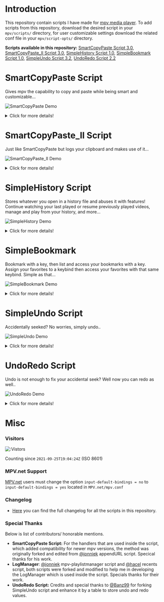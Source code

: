 # Introduction
This repository contain scripts I have made for [mpv media player](https://github.com/mpv-player/mpv/).
To add scripts from this repository, download the desired script in your `mpv/scripts/` directory, for user customizable settings download the related conf file in your `mpv/script-opts/` directory.

**Scripts available in this repository:**
 [SmartCopyPaste Script 3.0](https://github.com/Eisa01/mpv-scripts#smartcopypaste-script), [SmartCopyPaste_II Script 3.0](https://github.com/Eisa01/mpv-scripts#smartcopypaste_ii-script), [SimpleHistory Script 1.0](https://github.com/Eisa01/mpv-scripts#simplehistory-script), [SimpleBookmark Script 1.0](https://github.com/Eisa01/mpv-scripts#simplebookmark-script), [SimpleUndo Script 3.2](https://github.com/Eisa01/mpv-scripts#simpleundo-script), [UndoRedo Script 2.2](https://github.com/Eisa01/mpv-scripts#undoredo-script)

# SmartCopyPaste Script
Gives mpv the capability to copy and paste while being smart and customizable... 

![SmartCopyPaste Demo](https://raw.githubusercontent.com/Eisa01/mpv-scripts/master/.misc/smartcopypaste_demo1.webp)
<details>
<Summary>Click for more details!</Summary>

### Default Keybinds
- <kbd>Ctrl</kbd>+<kbd>c</kbd> copies file path with resume time
- <kbd>Ctrl</kbd>+<kbd>v</kbd> pastes and run file into mpv
- <kbd>Ctrl</kbd>+<kbd>Alt</kbd>+<kbd>c</kbd> copies the file path without time
- <kbd>Ctrl</kbd>+<kbd>Alt</kbd>+<kbd>v</kbd> appends the video file into playlist
- MAC OS will also use <kbd>Command</kbd> key for copy and paste
### Main Features
- **Copy and Paste:** Adds copy and paste to mpv for any file, like (urls, torrents, images, subtitles, audio files, video paths)
- **youtube-dl Extension Support:** Immediately paste links without finding exact video address for youtube and any other youtube-dl extension supported sites.
- **Peerflix / WebTorrent Extension Support:** Immediately paste torrent links or magnet links when proper extensions are installed.
- **Customization:** Tons of user customizable settings that can even change the behavior and priority of copy and paste actions.
- **OSD** (On Screen Display): Displays any SmartCopyPaste action within mpv.
- **More:** This is not all! Explore the conf file to learn more about the possibilities you are missing out...
### Compatibility
- Windows OS (default powershell, customizable / can be changed in the settings inside the script).
- MAC OS (default pbcopy and pbpaste, customizable / can be changed in the settings inside the script).
- Linux OS (default xclip, customizable / can be changed in the settings inside the script).
</details>

# SmartCopyPaste_II Script
Just like SmartCopyPaste but logs your clipboard and makes use of it...

![SmartCopyPaste_II Demo](https://raw.githubusercontent.com/Eisa01/mpv-scripts/master/.misc/smartcopypaste_ii_demo1.webp)
<details>
<Summary>Click for more details!</Summary>

### Default Keybinds
- <kbd>Ctrl</kbd>+<kbd>c</kbd> copies file path with resume time
- <kbd>Ctrl</kbd>+<kbd>v</kbd> pastes and run file into mpv
- <kbd>Ctrl</kbd>+<kbd>Alt</kbd>+<kbd>c</kbd> copies the file path without time
- <kbd>Ctrl</kbd>+<kbd>Alt</kbd>+<kbd>v</kbd> appends the video file into playlist
- MAC OS will also use <kbd>Command</kbd> key for copy and paste
- <kbd>c</kbd> opens Clipboard list (Log Manager)
### Main Features
- **Copy and Paste:** Adds copy and paste to mpv for any file, like (urls, torrents, images, subtitles, audio files, video paths)
- **youtube-dl Extension Support:** Immediately paste links without finding exact video address for youtube and any other youtube-dl extension supported sites.
- **Peerflix / WebTorrent Extension Support:** Immediately paste torrent links or magnet links when proper extensions are installed.
- **Saves Clipboard to a Log File:** The copies from mpv, and the pastes into mpv will be kept in a log file; log file location is mpv config directory, default for Windows OS: `%APPDATA%\mpv\mpvClipboard.log`, for Linux OS and MAC OS: `~\.config\mpv\mpvClipboard.log`.
- **Log Manager:** Reads the log file directly in mpv, giving access to navigate, play files, add to playlist, delete, search, and filter the content.
- **Customization:** Tons of user customizable settings that can even change the behavior and priority of copy and paste actions, as well as everything about Log Manager.
- **OSD:** Displays any SmartCopyPaste_II action within mpv.
- **More:** This is not all! Explore the conf file to learn more about the possibilities you are missing out...
### Compatibility
- Windows OS (default powershell, customizable / can be changed in the settings inside the script).
- MAC OS (default pbcopy and pbpaste, customizable / can be changed in the settings inside the script).
- Linux OS (default xclip, customizable / can be changed in the settings inside the script).
</details>

# SimpleHistory Script
Stores whatever you open in a history file and abuses it with features! Continue watching your last played or resume previously played videos, manage and play from your history, and more...

![SimpleHistory Demo](https://raw.githubusercontent.com/Eisa01/mpv-scripts/master/.misc/simplehistory_demo1.webp)
<details>
<Summary>Click for more details!</Summary>

### Default Keybinds
- <kbd>Ctrl</kbd>+<kbd>r</kbd> resume in any previously closed videos / idle: loads and resumes last played video
- <kbd>Alt</kbd>+<kbd>r</kbd> add last closed video into playlist / idle: loads last closed video without resuming
- <kbd>h</kbd> opens History list (Log Manager)
- <kbd>r</kbd> opens History list - filtered with recent items (Log Manager)
### Main Features
- **Last Played:** Immediately jumps to your last played video so you continue watching
- **Video Resume:** It saves the position of all videos you are watching so you can easily resume
- **Saves History to a Log File:** The files and position of files played will be kept in a log file; log file location is mpv config directory, default for Windows OS: `%APPDATA%\mpv\mpvHistory.log`, for Linux OS and MAC OS: `~\.config\mpv\mpvHistory.log`.
- **Log Manager:** Reads the log file directly in mpv, giving access to navigate, play files, add to playlist, delete, search, and filter the content (I personally like the distinct filter). It lists the last episode played of each different show.
- **Customization:** Tons of user customizable settings, you can change almost everything. Hate the resume notification? Then just disable it. Hate recents list automatically loading? Then just disable it, and so on so forth...
- **OSD:** Displays any SmartHistory action within mpv.
- **More:** This is not all! Explore the conf file to learn more about the possibilities you are missing out...
### Compatibility
- Works on all of mpv supported platforms.
</details>

# SimpleBookmark
Bookmark with a key, then list and access your bookmarks with a key. Assign your favorites to a keybind then access your favorites with that same keybind. Simple as that...

![SimpleBookmark Demo](https://raw.githubusercontent.com/Eisa01/mpv-scripts/master/.misc/simplebookmark_demo1.webp)
<details>
<Summary>Click for more details!</Summary>

### Default Keybinds
- <kbd>Ctrl</kbd>+<kbd>b</kbd> bookmarks file along with time reached
- <kbd>Alt</kbd>+<kbd>b</kbd> bookmarks file only
- <kbd>b</kbd> opens Bookmark list (Log Manager)
- <kbd>k</kbd> opens Bookmark list - filtered with files assigned to keybinds (Log Manager)
- <kbd>Alt + 1</kbd> - <kbd>Alt + 9</kbd> assigns file to keybind when list is open / loads the  assigned when list is closed
- <kbd>Alt</kbd>+<kbd>-</kbd> when list is open it removes the assigned keybind from the bookmark
### Main Features
- **Bookmark:** Adds bookmark functionality to mpv, simply press the bookmark keybind and you are done.
- **Assign Bookmark to Keybind:** Press the keybind slot when displaying bookmarks will assign the bookmark to a keybind, making it easy to jump to the bookmark at anytime when pressing the same keybind.
- **Log Manager:** Reads the bookmark log file, giving mpv easy access to all of your bookmarks with the functionality to navigate, play files, add to playlist, delete, search, and filter the content.
- **Saves Bookmark to a Log File:** The bookmarks will be kept in a log file; log file location is mpv config directory, default for Windows OS: `%APPDATA%\mpv\mpvBookmark.log`, for Linux OS and MAC OS: `~\.config\mpv\mpvBookmark.log`.
- **Customization:** Tons of user customizable settings that can even change the behavior of bookmarking, assigning video to a keybind, and the Log Manager itself.
- **OSD:** Displays any SimpleBookmark action within mpv.
- **More:** This is not all! Seriously I am too lazy to write down all the features neatly ;) Explore the conf file to learn more about the possibilities you are missing out...
### Compatibility
- Works on all of mpv supported platforms.
</details>

# SimpleUndo Script
Accidentally seeked? No worries, simply undo..

![SimpleUndo Demo](https://raw.githubusercontent.com/Eisa01/mpv-scripts/master/.misc/simpleundo_demo1.webp)
<details>
<Summary>Click for more details!</Summary>

### Default Keybinds
- <kbd>Ctrl</kbd>+<kbd>z</kbd> to undo accidental seek by returning to previous time and vise-versa.
### Main Features
- **Simple Undo:** Undo accidental time jumps in videos by pressing undo keybind and press again to return to previous position.
- **OSD:** Displays any SimpleUndo action within mpv.
### Compatibility
- Works on all of mpv supported platforms.
</details>

# UndoRedo Script
Undo is not enough to fix your accidental seek? Well now you can redo as well..

![UndoRedo Demo](https://raw.githubusercontent.com/Eisa01/mpv-scripts/master/.misc/undoredo_demo1.webp)
<details>
<Summary>Click for more details!</Summary>

### Default Keybinds
- <kbd>Ctrl</kbd>+<kbd>z</kbd> to undo by returning to previous time.
- <kbd>Ctrl</kbd>+<kbd>y</kbd> to redo by restoring the undo time.
- <kbd>Ctrl</kbd>+<kbd>Alt</kbd>+<kbd>z</kbd> undo accidental seek by returning to previous time and vise-versa.
### Main Features
- **Undo and Redo:** Undo any accident time jumps in the video by pressing the undo keybind and redo the jumps by pressing the redo keybind.
- **Simple Undo:** Undo accidental time jumps in videos by pressing Simple Undo keybind and press again to return to previous position.
- **OSD:** Displays any UndoRedo action within mpv.
### Compatibility
- Works on all of mpv supported platforms.
</details>

# Misc
### Visitors
![:Vistors](https://count.getloli.com/get/@236d2c6a-efc0-447d-9008-8ecc754f8606?theme=gelbooru)

Counting since `2021-09-25T19:04:24Z` (ISO 8601)
### MPV.net Support
[MPV.net](https://github.com/stax76/mpv.net) users must change the option `input-default-bindings = no` to `input-default-bindings = yes` located in `MPV.net/mpv.conf` 
### Changelog
- [Here](https://github.com/Eisa01/mpv-scripts/blob/master/.misc/changelog.md) you can find the full changelog for all the scripts in this repository.
### Special Thanks
Below is list of contributors/ honorable mentions.
- **SmartCopyPaste Script:** For the handlers that are used inside the script, which added compatibility for newer mpv versions, the method was originally forked and edited from [@jonniek](https://github.com/jonniek) appendURL script. Specical thanks for his work.
- **LogManager**: [@jonniek](https://github.com/jonniek) mpv-playlistmanager script and [@hacel](https://github.com/hacel) recents script, both scripts were forked and modified to help me in developing the LogManager which is used inside the script. Specials thanks for their work.
- **UndoRedo Script:** Credits and special thanks to [@Banz99](https://github.com/Banz99) for forking SimpleUndo script and enhance it by a table to store undo and redo values.
